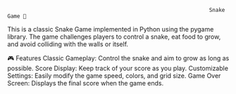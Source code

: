                                                                     Snake Game 🐍
This is a classic Snake Game implemented in Python using the pygame library. The game challenges players to control a snake, eat food to grow, and avoid colliding with the walls or itself.

🎮 Features
Classic Gameplay: Control the snake and aim to grow as long as possible.
Score Display: Keep track of your score as you play.
Customizable Settings: Easily modify the game speed, colors, and grid size.
Game Over Screen: Displays the final score when the game ends.

